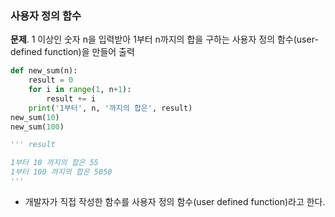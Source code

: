 ### 사용자 정의 함수
**문제**. 1 이상인 숫자 n을 입력받아 1부터 n까지의 합을 구하는 사용자 정의 함수(user\-defined function)을 만들어 출력  
```py
def new_sum(n):
    result = 0
    for i in range(1, n+1):
        result += i
    print('1부터', n, '까지의 합은', result)
new_sum(10)
new_sum(100)

''' result

1부터 10 까지의 합은 55
1부터 100 까지의 합은 5050
'''
```
  
- 개발자가 직접 작성한 함수를 사용자 정의 함수(user defined function)라고 한다.